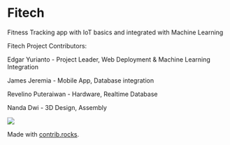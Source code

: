 # Fitech
Fitness Tracking app with IoT basics and integrated with Machine Learning

Fitech Project Contributors:

Edgar Yurianto      - Project Leader, Web Deployment & Machine Learning Integration

James Jeremia       - Mobile App, Database integration

Revelino Puteraiwan - Hardware, Realtime Database

Nanda Dwi           - 3D Design, Assembly

<a href="https://github.com/jamesjeremia29/Fitech/graphs/contributors">
  <img src="https://contrib.rocks/image?repo=jamesjeremia29/Fitech" />
</a>

Made with [contrib.rocks](https://contrib.rocks).
